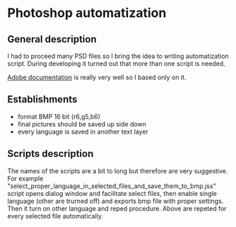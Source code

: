 # Photoshop automatization

## General description
I had to proceed many PSD files so I bring the idea to writing automatization script. During developing it turned out that more than one script is needed.  

[Adobe documentation](https://www.adobe.com/content/dam/acom/en/devnet/photoshop/scripting/Photoshop-CS6-JavaScript-Ref.pdf) is really very well so I based only on it. 


## Establishments

 - format BMP 16 bit (r6,g5,b6)
 - final pictures should be saved up side down 
 - every language is saved in another text layer
## Scripts description
The names of the scripts are a bit to long but therefore are very suggestive. 
 For example "select_proper_language_in_selected_files_and_save_them_to_bmp.jsx" script opens dialog window and facilitate select files, then enable single language (other are trurned off) and exports bmp file with proper settings. Then it turn on other language and reped procedure.  Above are repeted for every selected file automatically.
